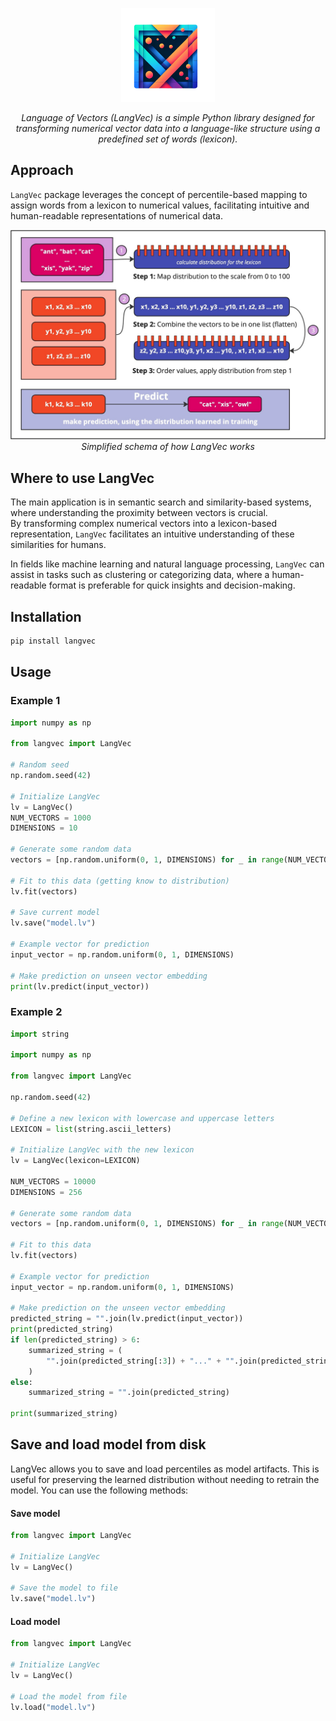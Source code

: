 <p align="center">
  <img src="assets/logo.png" alt="LangVec Logo" width="150">
</p>

<p align="center">
  <i>Language of Vectors (LangVec) is a simple Python library designed for transforming numerical vector data into a language-like structure using a predefined set of words (lexicon).</i>
</p>

## Approach

`LangVec` package leverages the concept of percentile-based mapping to assign words from a lexicon to numerical values,
facilitating intuitive and human-readable representations of numerical data.

<p align="center">
  <img src="assets/langvec-schema.jpg" alt="LangVec Simplified schema" title="Simplified schema" width="900">
  <i>Simplified schema of how LangVec works</i>
</p>

## Where to use LangVec

The main application is in semantic search and similarity-based systems, where understanding the proximity between
vectors is crucial.  
By transforming complex numerical vectors into a lexicon-based representation, `LangVec` facilitates an intuitive
understanding of these similarities for humans.

In fields like machine learning and natural language processing, `LangVec` can assist in tasks such as clustering or
categorizing data, where a human-readable format is preferable for quick insights and decision-making.

## Installation

```bash
pip install langvec
```

## Usage

### Example 1

```python
import numpy as np

from langvec import LangVec

# Random seed
np.random.seed(42)

# Initialize LangVec
lv = LangVec()
NUM_VECTORS = 1000
DIMENSIONS = 10

# Generate some random data
vectors = [np.random.uniform(0, 1, DIMENSIONS) for _ in range(NUM_VECTORS)]

# Fit to this data (getting know to distribution)
lv.fit(vectors)

# Save current model
lv.save("model.lv")

# Example vector for prediction
input_vector = np.random.uniform(0, 1, DIMENSIONS)

# Make prediction on unseen vector embedding
print(lv.predict(input_vector))
```

### Example 2

```python
import string

import numpy as np

from langvec import LangVec

np.random.seed(42)

# Define a new lexicon with lowercase and uppercase letters
LEXICON = list(string.ascii_letters)

# Initialize LangVec with the new lexicon
lv = LangVec(lexicon=LEXICON)

NUM_VECTORS = 10000
DIMENSIONS = 256

# Generate some random data
vectors = [np.random.uniform(0, 1, DIMENSIONS) for _ in range(NUM_VECTORS)]

# Fit to this data
lv.fit(vectors)

# Example vector for prediction
input_vector = np.random.uniform(0, 1, DIMENSIONS)

# Make prediction on the unseen vector embedding
predicted_string = "".join(lv.predict(input_vector))
print(predicted_string)
if len(predicted_string) > 6:
    summarized_string = (
        "".join(predicted_string[:3]) + "..." + "".join(predicted_string[-3:])
    )
else:
    summarized_string = "".join(predicted_string)

print(summarized_string)
```

## Save and load model from disk

LangVec allows you to save and load percentiles as model artifacts. This is useful for preserving the learned
distribution without needing to retrain the model. You can use the following methods:

#### Save model

```python
from langvec import LangVec

# Initialize LangVec
lv = LangVec()

# Save the model to file
lv.save("model.lv")
```

#### Load model

```python
from langvec import LangVec

# Initialize LangVec
lv = LangVec()

# Load the model from file
lv.load("model.lv")
```